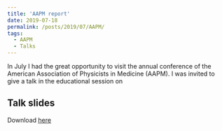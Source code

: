 ```yaml
---
title: 'AAPM report'
date: 2019-07-18
permalink: /posts/2019/07/AAPM/
tags:
  - AAPM
  - Talks
---
```


In July I had the great opportunity to visit the annual conference of the American Association of Physicists in Medicine (AAPM). 
I was invited to give a talk in the educational session on 

Talk slides
-----
<p>Download <a href=" {{ http://asHauptmann.github.io/files/T2019_AAPM.pdf'}} "><u>here</u></a></p>